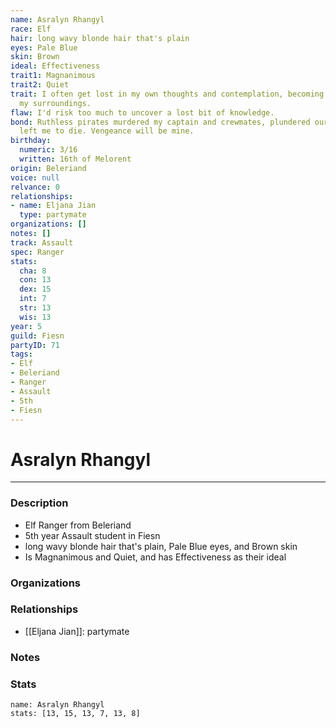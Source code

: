 ```yaml
---
name: Asralyn Rhangyl
race: Elf
hair: long wavy blonde hair that's plain
eyes: Pale Blue
skin: Brown
ideal: Effectiveness
trait1: Magnanimous
trait2: Quiet
trait: I often get lost in my own thoughts and contemplation, becoming oblivious to
  my surroundings.
flaw: I'd risk too much to uncover a lost bit of knowledge.
bond: Ruthless pirates murdered my captain and crewmates, plundered our ship, and
  left me to die. Vengeance will be mine.
birthday:
  numeric: 3/16
  written: 16th of Melorent
origin: Beleriand
voice: null
relvance: 0
relationships:
- name: Eljana Jian
  type: partymate
organizations: []
notes: []
track: Assault
spec: Ranger
stats:
  cha: 8
  con: 13
  dex: 15
  int: 7
  str: 13
  wis: 13
year: 5
guild: Fiesn
partyID: 71
tags:
- Elf
- Beleriand
- Ranger
- Assault
- 5th
- Fiesn
---
```

# Asralyn Rhangyl
---
### Description
- Elf Ranger from Beleriand
- 5th year Assault student in Fiesn
- long wavy blonde hair that's plain, Pale Blue eyes, and Brown skin
- Is Magnanimous and Quiet, and has Effectiveness as their ideal

### Organizations

### Relationships
- [[Eljana Jian]]: partymate

### Notes

### Stats
```statblock
name: Asralyn Rhangyl
stats: [13, 15, 13, 7, 13, 8]
```